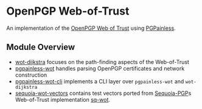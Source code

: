 <!--
SPDX-FileCopyrightText: 2023 Paul Schaub <info@pgpainless.org>

SPDX-License-Identifier: CC0-1.0
-->
# OpenPGP Web-of-Trust

An implementation of the [OpenPGP Web of Trust](https://sequoia-pgp.gitlab.io/sequoia-wot/) using [PGPainless](https://pgpainless.org).

## Module Overview
* [wot-dijkstra](wot-dijkstra) focuses on the path-finding aspects of the Web-of-Trust
* [pgpainless-wot](pgpainless-wot) handles parsing OpenPGP certificates and network construction
* [pgpainless-wot-cli](pgpainless-wot-cli) implements a CLI layer over `pgpainless-wot` and `wot-dijkstra`
* [sequoia-wot-vectors](sequoia-wot-vectors) contains test vectors ported from [Sequoia-PGP](https://sequoia-pgp.org)s Web-of-Trust implementation [sq-wot](https://gitlab.com/sequoia-pgp/sequoia-wot).

